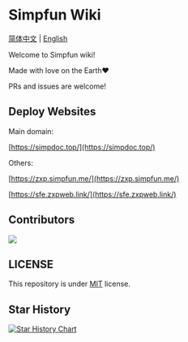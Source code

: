 # Simpfun Wiki

[简体中文](README.md) | [English](README_EN.md)

Welcome to Simpfun wiki!

Made with love on the Earth❤

PRs and issues are welcome!

## Deploy Websites

Main domain:

[https://simpdoc.top/](https://simpdoc.top/)

Others:

[https://zxp.simpfun.me/](https://zxp.simpfun.me/)

[https://sfe.zxpweb.link/](https://sfe.zxpweb.link/)

## Contributors

<a href="https://github.com/ZengXiaoPi/Simpfun_Wiki/graphs/contributors">
  <img src="https://contrib.rocks/image?repo=ZengXiaoPi/Simpfun_Wiki" />
</a>

## LICENSE

This repository is under [MIT](https://github.com/ZengXiaoPi/Simpfun_Wiki/blob/main/LICENSE) license.

## Star History

[![Star History Chart](https://api.star-history.com/svg?repos=ZengXiaoPi/Simpfun_Wiki&type=Date)](https://star-history.com/#ZengXiaoPi/Simpfun_Wiki&Date)